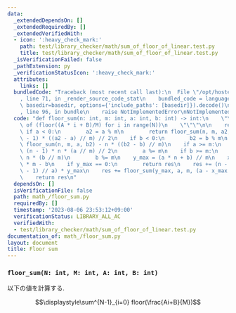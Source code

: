```yaml
---
data:
  _extendedDependsOn: []
  _extendedRequiredBy: []
  _extendedVerifiedWith:
  - icon: ':heavy_check_mark:'
    path: test/library_checker/math/sum_of_floor_of_linear.test.py
    title: test/library_checker/math/sum_of_floor_of_linear.test.py
  _isVerificationFailed: false
  _pathExtension: py
  _verificationStatusIcon: ':heavy_check_mark:'
  attributes:
    links: []
  bundledCode: "Traceback (most recent call last):\n  File \"/opt/hostedtoolcache/PyPy/3.10.12/x64/lib/pypy3.10/site-packages/onlinejudge_verify/documentation/build.py\"\
    , line 71, in _render_source_code_stat\n    bundled_code = language.bundle(stat.path,\
    \ basedir=basedir, options={'include_paths': [basedir]}).decode()\n  File \"/opt/hostedtoolcache/PyPy/3.10.12/x64/lib/pypy3.10/site-packages/onlinejudge_verify/languages/python.py\"\
    , line 96, in bundle\n    raise NotImplementedError\nNotImplementedError\n"
  code: "def floor_sum(n: int, m: int, a: int, b: int) -> int:\n    \"\"\"\n    Sum\
    \ of (floor((A * i + B)/M) for i in range(N))\n    \"\"\"\n\n    res = 0\n   \
    \ if a < 0:\n        a2 = a % m\n        return floor_sum(n, m, a2, b) - n * (n\
    \ - 1) * ((a2 - a) // m) // 2\n    if b < 0:\n        b2 = b % m\n        return\
    \ floor_sum(n, m, a, b2) - n * ((b2 - b) // m)\n    if a >= m:\n        res +=\
    \ (n - 1) * n * (a // m) // 2\n        a %= m\n    if b >= m:\n        res +=\
    \ n * (b // m)\n        b %= m\n    y_max = (a * n + b) // m\n    x_max = y_max\
    \ * m - b\n    if y_max == 0:\n        return res\n    res += (n - (x_max + a\
    \ - 1) // a) * y_max\n    res += floor_sum(y_max, a, m, (a - x_max % a) % a)\n\
    \    return res\n"
  dependsOn: []
  isVerificationFile: false
  path: math_/floor_sum.py
  requiredBy: []
  timestamp: '2023-08-06 23:53:12+09:00'
  verificationStatus: LIBRARY_ALL_AC
  verifiedWith:
  - test/library_checker/math/sum_of_floor_of_linear.test.py
documentation_of: math_/floor_sum.py
layout: document
title: Floor sum
---
```


### `floor_sum(N: int, M: int, A: int, B: int)`

以下の値を計算する.

$$\displaystyle\sum^{N-1}_{i=0} floor(\frac{Ai+B}{M})$$
